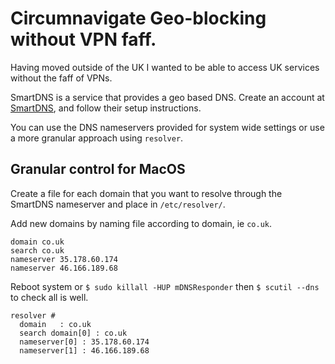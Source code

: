 # Circumnavigate Geo-blocking without VPN faff.

Having moved outside of the UK I wanted to be able to access UK services without the faff of VPNs.

SmartDNS is a service that provides a geo based DNS. Create an account at [SmartDNS](https://www.smartdnsproxy.com/), and follow their setup instructions.

You can use the DNS nameservers provided for system wide settings or use a more granular approach using ```resolver```.

## Granular control for MacOS

Create a file for each domain that you want to resolve through the SmartDNS nameserver and place in ```/etc/resolver/```.

Add new domains by naming file according to domain, ie ```co.uk```.

```
domain co.uk
search co.uk
nameserver 35.178.60.174
nameserver 46.166.189.68
```

Reboot system or ```$ sudo killall -HUP mDNSResponder``` then ```$ scutil --dns``` to check all is well.

```
resolver #
  domain   : co.uk
  search domain[0] : co.uk
  nameserver[0] : 35.178.60.174
  nameserver[1] : 46.166.189.68
```

